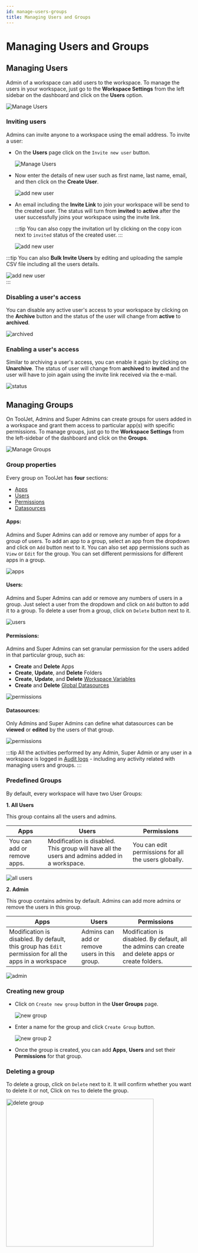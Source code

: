 ```yaml
---
id: manage-users-groups
title: Managing Users and Groups
---
```


# Managing Users and Groups

## Managing Users

Admin of a workspace can add users to the workspace. To manage the users in your workspace, just go to the **Workspace Settings** from the left sidebar on the dashboard and click on the **Users** option.

<div style={{textAlign: 'center'}}>

<img className="screenshot-full" src="/img/tutorial/manage-users-groups/manageusersv2.png" alt="Manage Users" />

</div>

### Inviting users

Admins can invite anyone to a workspace using the email address. To invite a user:

- On the **Users** page click on the `Invite new user` button.
  <div style={{textAlign: 'center'}}>
    
  <img className="screenshot-full" src="/img/tutorial/manage-users-groups/invitev2.png" alt="Manage Users" />
    
  </div>

- Now enter the details of new user such as first name, last name, email, and then click on the **Create User**.
  <div style={{textAlign: 'center'}}>
    
  <img className="screenshot-full" src="/img/tutorial/manage-users-groups/useremailv2.png" alt="add new user" />
    
  </div>


- An email including the **Invite Link** to join your workspace will be send to the created user. The status will turn from **invited** to **active** after the user successfully joins your workspace using the invite link.

  :::tip
  You can also copy the invitation url by clicking on the copy icon next to `invited` status of the created user.
  :::

  <div style={{textAlign: 'center'}}>
    
  <img className="screenshot-full" src="/img/tutorial/manage-users-groups/invitedv2.png" alt="add new user" />
    
  </div>

:::tip
You can also **Bulk Invite Users** by editing and uploading the sample CSV file including all the users details.
<div style={{textAlign: 'center'}}>
    
<img className="screenshot-full" src="/img/tutorial/manage-users-groups/bulkinvite.png" alt="add new user" />
    
</div>
:::

### Disabling a user's access

You can disable any active user's access to your workspace by clicking on the **Archive** button and the status of the user will change from **active** to **archived**.

<div style={{textAlign: 'center'}}>
    
<img className="screenshot-full" src="/img/tutorial/manage-users-groups/archivev2.png" alt="archived"/>
    
</div>

### Enabling a user's access

Similar to archiving a user's access, you can enable it again by clicking on **Unarchive**. The status of user will change from **archived** to **invited** and the user will have to join again using the invite link received via the e-mail.

<div style={{textAlign: 'center'}}>
    
<img className="screenshot-full" src="/img/tutorial/manage-users-groups/unarchivev2.png" alt="status" />
    
</div>

## Managing Groups

On ToolJet, Admins and Super Admins can create groups for users added in a workspace and grant them access to particular app(s) with specific permissions. To manage groups, just go to the **Workspace Settings** from the left-sidebar of the dashboard and click on the **Groups**.

<div style={{textAlign: 'center'}}>
    
<img className="screenshot-full" src="/img/tutorial/manage-users-groups/managegroupsv2.png" alt="Manage Groups" />
    
</div>

### Group properties

Every group on ToolJet has **four** sections:

- [Apps](#apps)
- [Users](#users)
- [Permissions](#permissions)
- [Datasources](#datasources)

#### Apps: 

Admins and Super Admins can add or remove any number of apps for a group of users. To add an app to a group, select an app from the dropdown and click on `Add` button next to it. You can also set app permissions such as `View` or `Edit` for the group. You can set different permissions for different apps in a group.

<div style={{textAlign: 'center'}}>
    
<img className="screenshot-full" src="/img/tutorial/manage-users-groups/appsv2.png" alt="apps"/>
    
</div>

#### Users: 

Admins and Super Admins can add or remove any numbers of users in a group. Just select a user from the dropdown and click on `Add` button to add it to a group. To delete a user from a group, click on `Delete` button next to it.

<div style={{textAlign: 'center'}}>
    
<img className="screenshot-full" src="/img/tutorial/manage-users-groups/usersv2.png" alt="users" />
    
</div>

#### Permissions: 

Admins and Super Admins can set granular permission for the users added in that particular group, such as:
- **Create** and **Delete** Apps
- **Create**, **Update**, and **Delete** Folders
- **Create**, **Update**, and **Delete** [Workspace Variables](/docs/tutorial/workspace-variables)
- **Create** and **Delete** [Global Datasources](/docs/widgets/overview)

<div style={{textAlign: 'center'}}>
    
<img className="screenshot-full" src="/img/tutorial/manage-users-groups/dspermission.png" alt="permissions" />
    
</div>

#### Datasources: 

Only Admins and Super Admins can define what datasources can be **viewed** or **edited** by the users of that group.

<div style={{textAlign: 'center'}}>
    
<img className="screenshot-full" src="/img/tutorial/manage-users-groups/gdspermission.png" alt="permissions" />
    
</div>

:::tip
All the activities performed by any Admin, Super Admin or any user in a workspace is logged in [Audit logs](/docs/Enterprise/audit_logs) - including any activity related with managing users and groups.
:::

### Predefined Groups

By default, every workspace will have two User Groups:

**1. All Users**

This group contains all the users and admins.

| Apps | Users | Permissions |
| ----------- | ----------- | ----------- |
| You can add or remove apps. | Modification is disabled. This group will have all the users and admins added in a workspace. | You can edit permissions for all the users globally. |

<div style={{textAlign: 'center'}}>
    
<img className="screenshot-full" src="/img/tutorial/manage-users-groups/allusersv2.png" alt="all users" />
    
</div>

**2. Admin**

This group contains admins by default. Admins can add more admins or remove the users in this group.

| Apps | Users | Permissions |
| ----------- | ----------- | ----------- |
| Modification is disabled. By default, this group has `Edit` permission for all the apps in a workspace  | Admins can add or remove users in this group. | Modification is disabled. By default, all the admins can create and delete apps or create folders. |

<div style={{textAlign: 'center'}}>
    
<img className="screenshot-full" src="/img/tutorial/manage-users-groups/adminv2.png" alt="admin" />
    
</div>

### Creating new group

- Click on `Create new group` button in the **User Groups** page.
  <div style={{textAlign: 'center'}}>
    
  <img className="screenshot-full" src="/img/tutorial/manage-users-groups/newgroup1v2.png" alt="new group" />
    
  </div>

- Enter a name for the group and click `Create Group` button.
  <div style={{textAlign: 'center'}}>
    
  <img className="screenshot-full" src="/img/tutorial/manage-users-groups/newgroup2v2.png" alt="new group 2"/>
    
  </div>

- Once the group is created, you can add **Apps**, **Users** and set their **Permissions** for that group.

### Deleting a group

To delete a group, click on `Delete` next to it. It will confirm whether you want to delete it or not, Click on `Yes` to delete the group.

<div style={{textAlign: 'center'}}>
    
<img className="screenshot-full" src="/img/tutorial/manage-users-groups/deletev2.png" alt="delete group" width="400"/>
    
</div>
